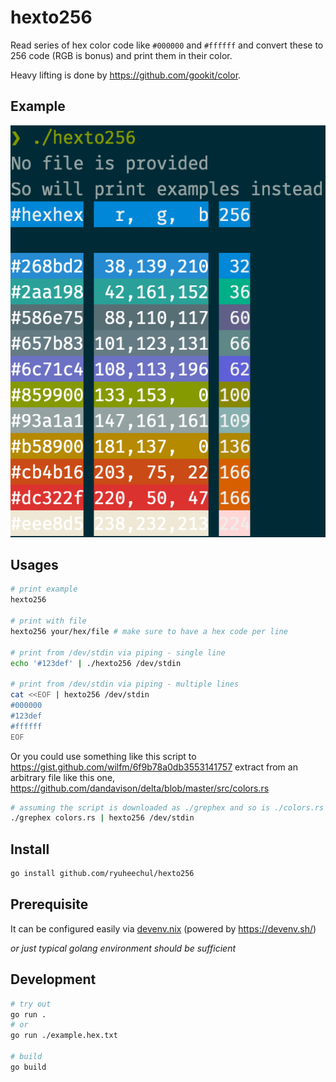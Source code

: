 # hexto256
Read series of hex color code like `#000000` and `#ffffff` and convert these to 256 code (RGB is bonus) and print them in their color.

Heavy lifting is done by https://github.com/gookit/color.

## Example

![screenshot.png](./screenshot.png)

## Usages
```bash
# print example
hexto256

# print with file
hexto256 your/hex/file # make sure to have a hex code per line

# print from /dev/stdin via piping - single line
echo '#123def' | ./hexto256 /dev/stdin

# print from /dev/stdin via piping - multiple lines
cat <<EOF | hexto256 /dev/stdin
#000000
#123def
#ffffff
EOF
```

Or you could use something like this script to https://gist.github.com/wilfm/6f9b78a0db3553141757 extract from an arbitrary file like this one, https://github.com/dandavison/delta/blob/master/src/colors.rs

```bash
# assuming the script is downloaded as ./grephex and so is ./colors.rs for a target file
./grephex colors.rs | hexto256 /dev/stdin
```


## Install

```bash
go install github.com/ryuheechul/hexto256
```

## Prerequisite

It can be configured easily via [devenv.nix](./devenv.nix) (powered by https://devenv.sh/)

_or just typical golang environment should be sufficient_

## Development

```bash
# try out
go run .
# or
go run ./example.hex.txt

# build
go build
```
